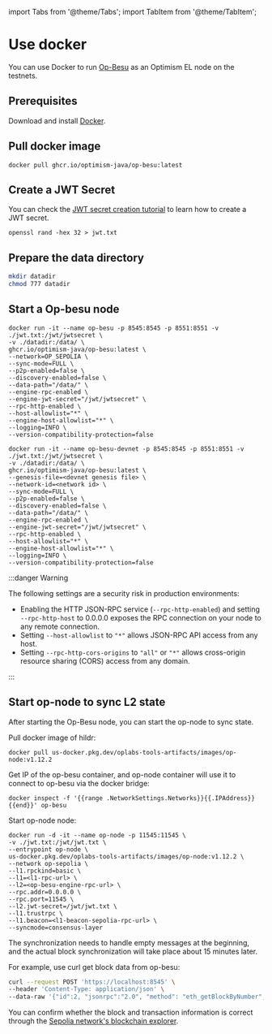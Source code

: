 import Tabs from '@theme/Tabs'; import TabItem from '@theme/TabItem';

# Use docker

You can use Docker to run [Op-Besu](https://github.com/optimism-java/op-besu) as an Optimism EL node on the testnets.

## Prerequisites

Download and install [Docker](https://docs.docker.com/get-started/get-docker/).

## Pull docker image

```shell
docker pull ghcr.io/optimism-java/op-besu:latest
```

## Create a JWT Secret

You can check the [JWT secret creation tutorial](https://docs.optimism.io/builders/node-operators/tutorials/testnet#create-a-jwt-secret)
to learn how to create a JWT secret.

```shell
openssl rand -hex 32 > jwt.txt
```

## Prepare the data directory

```bash
mkdir datadir
chmod 777 datadir
```

## Start a Op-besu node

<Tabs>
  <TabItem value="op sepolia" label="op sepolia" default>

```shell 
docker run -it --name op-besu -p 8545:8545 -p 8551:8551 -v ./jwt.txt:/jwt/jwtsecret \
-v ./datadir:/data/ \
ghcr.io/optimism-java/op-besu:latest \
--network=OP_SEPOLIA \
--sync-mode=FULL \
--p2p-enabled=false \
--discovery-enabled=false \
--data-path="/data/" \
--engine-rpc-enabled \
--engine-jwt-secret="/jwt/jwtsecret" \
--rpc-http-enabled \
--host-allowlist="*" \
--engine-host-allowlist="*" \
--logging=INFO \
--version-compatibility-protection=false
``` 

</TabItem>

<TabItem value="devnet or other" label="devnet or other">

```shell 
docker run -it --name op-besu-devnet -p 8545:8545 -p 8551:8551 -v ./jwt.txt:/jwt/jwtsecret \
-v ./datadir:/data/ \
ghcr.io/optimism-java/op-besu:latest \
--genesis-file=<devnet genesis file> \
--network-id=<network id> \
--sync-mode=FULL \
--p2p-enabled=false \
--discovery-enabled=false \
--data-path="/data/" \
--engine-rpc-enabled \
--engine-jwt-secret="/jwt/jwtsecret" \
--rpc-http-enabled \
--host-allowlist="*" \
--engine-host-allowlist="*" \
--logging=INFO \
--version-compatibility-protection=false
```

</TabItem>
</Tabs>

:::danger Warning

The following settings are a security risk in production environments:

- Enabling the HTTP JSON-RPC service (`--rpc-http-enabled`) and setting `--rpc-http-host` to 0.0.0.0 exposes the RPC connection on your node to any remote connection.
- Setting `--host-allowlist` to `"*"` allows JSON-RPC API access from any host.
- Setting `--rpc-http-cors-origins` to `"all"` or `"*"` allows cross-origin resource sharing (CORS) access from any domain.

:::

## Start op-node to sync L2 state

After starting the Op-Besu node, you can start the op-node to sync state.

Pull docker image of hildr:

```shell
docker pull us-docker.pkg.dev/oplabs-tools-artifacts/images/op-node:v1.12.2
```

Get IP of the op-besu container, and op-node container will use it to connect to op-besu via the docker bridge:

```shell
docker inspect -f '{{range .NetworkSettings.Networks}}{{.IPAddress}}{{end}}' op-besu
```

Start op-node node:

```shell
docker run -d -it --name op-node -p 11545:11545 \
-v ./jwt.txt:/jwt/jwt.txt \
--entrypoint op-node \
us-docker.pkg.dev/oplabs-tools-artifacts/images/op-node:v1.12.2 \
--network op-sepolia \
--l1.rpckind=basic \
--l1=<l1-rpc-url> \
--l2=<op-besu-engine-rpc-url> \
--rpc.addr=0.0.0.0 \
--rpc.port=11545 \
--l2.jwt-secret=/jwt/jwt.txt \
--l1.trustrpc \
--l1.beacon=<l1-beacon-sepolia-rpc-url> \
--syncmode=consensus-layer
```

The synchronization needs to handle empty messages at the beginning, and the actual block synchronization will take place about 15 minutes later.

For example, use curl get block data from op-besu:

```bash
curl --request POST 'https://localhost:8545' \
--header 'Content-Type: application/json' \
--data-raw '{"id":2, "jsonrpc":"2.0", "method": "eth_getBlockByNumber", "params":["0xe", true]}'
```

You can confirm whether the block and transaction information is correct through the [Sepolia network's blockchain explorer](https://sepolia-optimism.etherscan.io/).